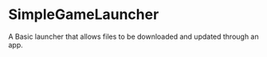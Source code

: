 # SimpleGameLauncher
A Basic launcher that allows files to be downloaded and updated through an app.
